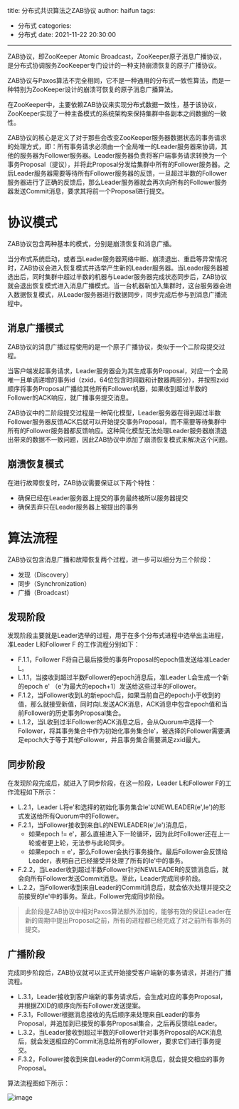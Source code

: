 title: 分布式共识算法之ZAB协议
author: haifun
tags:
  - 分布式
categories:
  - 分布式
date: 2021-11-22 20:30:00

---

ZAB协议，即ZooKeeper Atomic Broadcast，ZooKeeper原子消息广播协议，是分布式协调服务ZooKeeper专门设计的一种支持崩溃恢复的原子广播协议。

ZAB协议与Paxos算法不完全相同，它不是一种通用的分布式一致性算法，而是一种特别为ZooKeeper设计的崩溃可恢复的原子消息广播算法。

在ZooKeeper中，主要依赖ZAB协议来实现分布式数据一致性，基于该协议，ZooKeeper实现了一种主备模式的系统架构来保持集群中各副本之间数据的一致性。

ZAB协议的核心是定义了对于那些会改变ZooKeeper服务器数据状态的事务请求的处理方式，即：所有事务请求必须由一个全局唯一的Leader服务器来协调，其他的服务器为Follower服务器。Leader服务器负责将客户端事务请求转换为一个事务Proposal（提议），并将此Proposal分发给集群中所有的Follower服务器。之后Leader服务器需要等待所有Follower服务器的反馈，一旦超过半数的Follower服务器进行了正确的反馈后，那么Leader服务器就会再次向所有的Follower服务器发送Commit消息，要求其将前一个Proposal进行提交。

# 协议模式

ZAB协议包含两种基本的模式，分别是崩溃恢复和消息广播。

当分布式系统启动，或者当Leader服务器网络中断、崩溃退出、重启等异常情况时，ZAB协议会进入恢复模式并选举产生新的Leader服务器。当Leader服务器被选出后，同时集群中超过半数的机器与Leader服务器完成状态同步后，ZAB协议就会退出恢复模式进入消息广播模式。当一台机器新加入集群时，这台服务器会进入数据恢复模式，从Leader服务器进行数据同步，同步完成后参与到消息广播流程中。

## 消息广播模式

ZAB协议的消息广播过程使用的是一个原子广播协议，类似于一个二阶段提交过程。

当客户端发起事务请求，Leader服务器会为其生成事务Proposal，对应一个全局唯一且单调递增的事务id（zxid，64位包含时间戳和计数器两部分），并按照zxid顺序将事务Proposal广播给其他所有Follower机器，如果收到超过半数的Follower的ACK响应，就广播事务提交消息。

ZAB协议中的二阶段提交过程是一种简化模型，Leader服务器在得到超过半数Follower服务器反馈ACK后就可以开始提交事务Proposal，而不需要等待集群中所有的Follower服务器都反馈响应。这种简化模型无法处理Leader服务器崩溃退出带来的数据不一致问题，因此ZAB协议中添加了崩溃恢复模式来解决这个问题。

## 崩溃恢复模式

在进行故障恢复时，ZAB协议需要保证以下两个特性：

- 确保已经在Leader服务器上提交的事务最终被所以服务器提交
- 确保丢弃只在Leader服务器上被提出的事务

# 算法流程

ZAB协议包含消息广播和故障恢复两个过程，进一步可以细分为三个阶段：

- 发现（Discovery）
- 同步（Synchronization）
- 广播（Broadcast）

## 发现阶段

发现阶段主要就是Leader选举的过程，用于在多个分布式进程中选举出主进程，准Leader L和Follower F 的工作流程分别如下：

- F.1.1，Follower F将自己最后接受的事务Proposal的epoch值发送给准Leader L。
- L.1.1，当接收到超过半数Follower的epoch消息后，准Leader L会生成一个新的epoch e' （e'为最大的epoch+1）发送给这些过半的Follower。
- F.1.2，当Follower收到L的新epoch后，如果当前自己的epoch小于收到的值，那么就接受新值，同时向L发送ACK消息，ACK消息中包含epoch值和当前Follower的历史事务Proposal集合。
- L.1.2，当L收到过半Follower的ACK消息之后，会从Quorum中选择一个Follower，将其事务集合中作为初始化事务集合Ie'，被选择的Follower需要满足epoch大于等于其他Follower，并且事务集合需要满足zxid最大。

## 同步阶段

在发现阶段完成后，就进入了同步阶段，在这一阶段，Leader L和Follower F的工作流程如下所示：

- L.2.1，Leader L将e'和选择的初始化事务集合Ie'以NEWLEADER(e',Ie')的形式发送给所有Quorum中的Follower。
- F.2.1，当Follower接收到来自L的NEWLEADER(e',Ie')消息后，
    - 如果epoch != e'，那么直接进入下一轮循环，因为此时Follower还在上一轮或者更上轮，无法参与此轮同步。
    - 如果epoch = e'，那么Follower会执行事务操作。最后Follower会反馈给Leader，表明自己已经接受并处理了所有的Ie'中的事务。
- F.2.2，当Leader收到超过半数Follower针对NEWLEADER的反馈消息后，就会向所有Follower发送Commit消息。至此，Leader完成同步阶段。
- L.2.2，当Follower收到来自Leader的Commit消息后，就会依次处理并提交之前接受的Ie'中的事务。至此，Follower完成同步阶段。

> 此阶段是ZAB协议中相对Paxos算法额外添加的，能够有效的保证Leader在新的周期中提出Proposal之前，所有的进程都已经完成了对之前所有事务的提交。

## 广播阶段

完成同步阶段后，ZAB协议就可以正式开始接受客户端新的事务请求，并进行广播流程。

- L.3.1，Leader接收到客户端新的事务请求后，会生成对应的事务Proposal，并根据ZXID的顺序向所有Follower发送提案。
- F.3.1，Follower根据消息接收的先后顺序来处理来自Leader的事务Proposal，并追加到已接受的事务Proposal集合，之后再反馈给Leader。
- L.3.2，当Leader接收到超过半数的Follower针对事务Proposal的ACK消息后，就会发送相应的Commit消息给所有的Follower，要求它们进行事务提交。
- F.3.2，Follower接收到来自Leader的Commit消息后，就会提交相应的事务Proposal。

算法流程图如下所示：

![image](https://haif-cloud.oss-cn-beijing.aliyuncs.com/distributed/zab.png)
